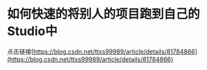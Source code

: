# 如何快速的将别人的项目跑到自己的Studio中
点击链接[https://blog.csdn.net/ttxs99989/article/details/81784866](https://blog.csdn.net/ttxs99989/article/details/81784866)